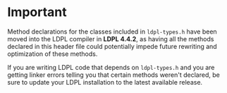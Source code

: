 # Important

Method declarations for the classes included in `ldpl-types.h` have been moved into the LDPL compiler
in **LDPL 4.4.2**, as having all the methods declared in this header file could potentially impede
future rewriting and optimization of these methods.

If you are writing LDPL code that depends on `ldpl-types.h` and you are getting linker errors
telling you that certain methods weren't declared, be sure to update your LDPL installation to
the latest available release.
